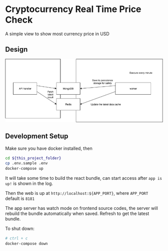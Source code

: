 # Cryptocurrency Real Time Price Check

A simple view to show most currency price in USD

## Design

![Design](design.png)

## Development Setup

Make sure you have docker installed, then

```bash
cd ${this_project_folder}
cp .env.sample .env
docker-compose up
```

It will take some time to build the react bundle, can start access after `app is up!` is shown in the log.

Then the web is up at `http://localhost:${APP_PORT}`, where `APP_PORT` default is `8181`

The app server has watch mode on frontend source codes, the server will rebuild the bundle automatically when saved. Refresh to get the latest bundle.

To shut down:

```bash
# ctrl + c
docker-compose down
```